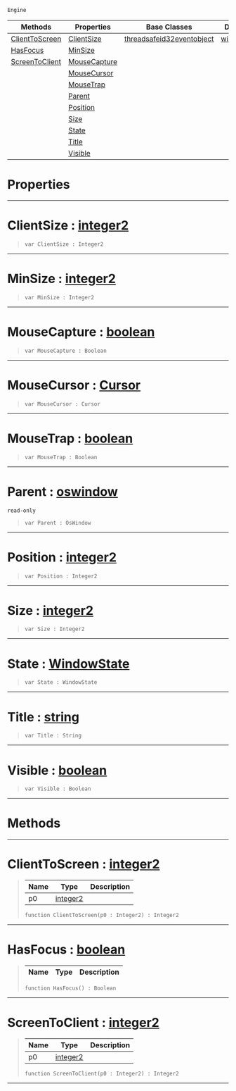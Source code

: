  `Engine`

|Methods|Properties|Base Classes|Derived Classes|
|---|---|---|---|
|[ ClientToScreen](https://github.com/PlasmaEngine/PlasmaDocs/tree/master/docs/C%2B%2B/code_reference/class_reference/oswindow.markdown#clienttoscreen-plasma-engi)|[ ClientSize](https://github.com/PlasmaEngine/PlasmaDocs/tree/master/docs/C%2B%2B/code_reference/class_reference/oswindow.markdown#clientsize-plasma-engine-d)|[threadsafeid32eventobject](https://github.com/PlasmaEngine/PlasmaDocs/tree/master/docs/C%2B%2B/code_reference/class_reference/threadsafeid32eventobject.markdown)|[windowsoswindow](https://github.com/PlasmaEngine/PlasmaDocs/tree/master/docs/C%2B%2B/code_reference/class_reference/windowsoswindow.markdown)|
|[ HasFocus](https://github.com/PlasmaEngine/PlasmaDocs/tree/master/docs/C%2B%2B/code_reference/class_reference/oswindow.markdown#hasfocus-plasma-engine-doc)|[ MinSize](https://github.com/PlasmaEngine/PlasmaDocs/tree/master/docs/C%2B%2B/code_reference/class_reference/oswindow.markdown#minsize-plasma-engine-docu)| | |
|[ ScreenToClient](https://github.com/PlasmaEngine/PlasmaDocs/tree/master/docs/C%2B%2B/code_reference/class_reference/oswindow.markdown#screentoclient-plasma-engi)|[ MouseCapture](https://github.com/PlasmaEngine/PlasmaDocs/tree/master/docs/C%2B%2B/code_reference/class_reference/oswindow.markdown#mousecapture-plasma-engine)| | |
| |[ MouseCursor](https://github.com/PlasmaEngine/PlasmaDocs/tree/master/docs/C%2B%2B/code_reference/class_reference/oswindow.markdown#mousecursor-plasma-engine)| | |
| |[ MouseTrap](https://github.com/PlasmaEngine/PlasmaDocs/tree/master/docs/C%2B%2B/code_reference/class_reference/oswindow.markdown#mousetrap-plasma-engine-do)| | |
| |[ Parent](https://github.com/PlasmaEngine/PlasmaDocs/tree/master/docs/C%2B%2B/code_reference/class_reference/oswindow.markdown#parent-plasma-engine-docum)| | |
| |[ Position](https://github.com/PlasmaEngine/PlasmaDocs/tree/master/docs/C%2B%2B/code_reference/class_reference/oswindow.markdown#position-plasma-engine-doc)| | |
| |[ Size](https://github.com/PlasmaEngine/PlasmaDocs/tree/master/docs/C%2B%2B/code_reference/class_reference/oswindow.markdown#size-plasma-engine-documen)| | |
| |[ State](https://github.com/PlasmaEngine/PlasmaDocs/tree/master/docs/C%2B%2B/code_reference/class_reference/oswindow.markdown#state-plasma-engine-docume)| | |
| |[ Title](https://github.com/PlasmaEngine/PlasmaDocs/tree/master/docs/C%2B%2B/code_reference/class_reference/oswindow.markdown#title-plasma-engine-docume)| | |
| |[ Visible](https://github.com/PlasmaEngine/PlasmaDocs/tree/master/docs/C%2B%2B/code_reference/class_reference/oswindow.markdown#visible-plasma-engine-docu)| | |


 #  Properties


---  
 #  ClientSize : [integer2](https://github.com/PlasmaEngine/PlasmaDocs/tree/master/docs/C%2B%2B/code_reference/lightning_base_types/integer2.markdown)

> 
> ``` lang=cpp, name=Lightning
> var ClientSize : Integer2


---  
 #  MinSize : [integer2](https://github.com/PlasmaEngine/PlasmaDocs/tree/master/docs/C%2B%2B/code_reference/lightning_base_types/integer2.markdown)

> 
> ``` lang=cpp, name=Lightning
> var MinSize : Integer2


---  
 #  MouseCapture : [boolean](https://github.com/PlasmaEngine/PlasmaDocs/tree/master/docs/C%2B%2B/code_reference/lightning_base_types/boolean.markdown)

> 
> ``` lang=cpp, name=Lightning
> var MouseCapture : Boolean


---  
 #  MouseCursor : [Cursor](https://github.com/PlasmaEngine/PlasmaDocs/tree/master/docs/C%2B%2B/code_reference/enum_reference.markdown#cursor)

> 
> ``` lang=cpp, name=Lightning
> var MouseCursor : Cursor


---  
 #  MouseTrap : [boolean](https://github.com/PlasmaEngine/PlasmaDocs/tree/master/docs/C%2B%2B/code_reference/lightning_base_types/boolean.markdown)

> 
> ``` lang=cpp, name=Lightning
> var MouseTrap : Boolean


---  
 #  Parent : [oswindow](https://github.com/PlasmaEngine/PlasmaDocs/tree/master/docs/C%2B%2B/code_reference/class_reference/oswindow.markdown)

 `read-only`

> 
> ``` lang=cpp, name=Lightning
> var Parent : OsWindow


---  
 #  Position : [integer2](https://github.com/PlasmaEngine/PlasmaDocs/tree/master/docs/C%2B%2B/code_reference/lightning_base_types/integer2.markdown)

> 
> ``` lang=cpp, name=Lightning
> var Position : Integer2


---  
 #  Size : [integer2](https://github.com/PlasmaEngine/PlasmaDocs/tree/master/docs/C%2B%2B/code_reference/lightning_base_types/integer2.markdown)

> 
> ``` lang=cpp, name=Lightning
> var Size : Integer2


---  
 #  State : [WindowState](https://github.com/PlasmaEngine/PlasmaDocs/tree/master/docs/C%2B%2B/code_reference/enum_reference.markdown#windowstate)

> 
> ``` lang=cpp, name=Lightning
> var State : WindowState


---  
 #  Title : [string](https://github.com/PlasmaEngine/PlasmaDocs/tree/master/docs/C%2B%2B/code_reference/lightning_base_types/string.markdown)

> 
> ``` lang=cpp, name=Lightning
> var Title : String


---  
 #  Visible : [boolean](https://github.com/PlasmaEngine/PlasmaDocs/tree/master/docs/C%2B%2B/code_reference/lightning_base_types/boolean.markdown)

> 
> ``` lang=cpp, name=Lightning
> var Visible : Boolean


---  
 #  Methods


---  
 #  ClientToScreen : [integer2](https://github.com/PlasmaEngine/PlasmaDocs/tree/master/docs/C%2B%2B/code_reference/lightning_base_types/integer2.markdown)

> 
> |Name|Type|Description|
> |---|---|---|
> |p0|[integer2](https://github.com/PlasmaEngine/PlasmaDocs/tree/master/docs/C%2B%2B/code_reference/lightning_base_types/integer2.markdown)| |
> ``` lang=cpp, name=Lightning
> function ClientToScreen(p0 : Integer2) : Integer2
> ``` 


---  
 #  HasFocus : [boolean](https://github.com/PlasmaEngine/PlasmaDocs/tree/master/docs/C%2B%2B/code_reference/lightning_base_types/boolean.markdown)

> 
> |Name|Type|Description|
> |---|---|---|
> ``` lang=cpp, name=Lightning
> function HasFocus() : Boolean
> ``` 


---  
 #  ScreenToClient : [integer2](https://github.com/PlasmaEngine/PlasmaDocs/tree/master/docs/C%2B%2B/code_reference/lightning_base_types/integer2.markdown)

> 
> |Name|Type|Description|
> |---|---|---|
> |p0|[integer2](https://github.com/PlasmaEngine/PlasmaDocs/tree/master/docs/C%2B%2B/code_reference/lightning_base_types/integer2.markdown)| |
> ``` lang=cpp, name=Lightning
> function ScreenToClient(p0 : Integer2) : Integer2
> ``` 


---  
 

 